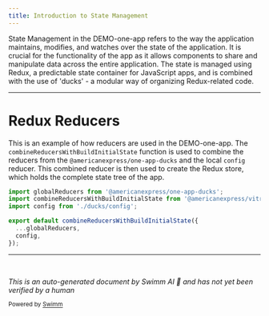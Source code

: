 ```yaml
---
title: Introduction to State Management
---
```

State Management in the DEMO-one-app refers to the way the application maintains, modifies, and watches over the state of the application. It is crucial for the functionality of the app as it allows components to share and manipulate data across the entire application. The state is managed using Redux, a predictable state container for JavaScript apps, and is combined with the use of 'ducks' - a modular way of organizing Redux-related code.

<SwmSnippet path="/src/universal/reducers.js" line="17">

---

# Redux Reducers

This is an example of how reducers are used in the DEMO-one-app. The `combineReducersWithBuildInitialState` function is used to combine the reducers from the `@americanexpress/one-app-ducks` and the local `config` reducer. This combined reducer is then used to create the Redux store, which holds the complete state tree of the app.

```javascript
import globalReducers from '@americanexpress/one-app-ducks';
import combineReducersWithBuildInitialState from '@americanexpress/vitruvius/immutable';
import config from './ducks/config';

export default combineReducersWithBuildInitialState({
  ...globalReducers,
  config,
});
```

---

</SwmSnippet>

&nbsp;

*This is an auto-generated document by Swimm AI 🌊 and has not yet been verified by a human*

<SwmMeta version="3.0.0" repo-id="Z2l0aHViJTNBJTNBREVNTy1vbmUtYXBwJTNBJTNBZ2lsYWRuYXZvdA==" repo-name="DEMO-one-app" doc-type="overview"><sup>Powered by [Swimm](/)</sup></SwmMeta>
